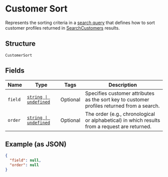 
# Customer Sort

Represents the sorting criteria in a [search query](../../doc/models/customer-query.md) that defines how to sort
customer profiles returned in [SearchCustomers](../../doc/api/customers.md#search-customers) results.

## Structure

`CustomerSort`

## Fields

| Name | Type | Tags | Description |
|  --- | --- | --- | --- |
| `field` | [`string \| undefined`](../../doc/models/customer-sort-field.md) | Optional | Specifies customer attributes as the sort key to customer profiles returned from a search. |
| `order` | [`string \| undefined`](../../doc/models/sort-order.md) | Optional | The order (e.g., chronological or alphabetical) in which results from a request are returned. |

## Example (as JSON)

```json
{
  "field": null,
  "order": null
}
```

